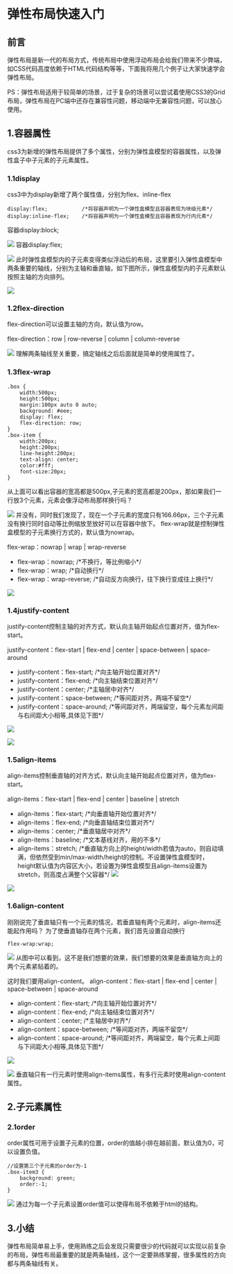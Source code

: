 # 弹性布局快速入门

## 前言
弹性布局是新一代的布局方式，传统布局中使用浮动布局会给我们带来不少弊端，如CSS代码高度依赖于HTML代码结构等等，下面我将用几个例子让大家快速学会弹性布局。

PS：弹性布局适用于较简单的场景，过于复杂的场景可以尝试着使用CSS3的Grid布局，弹性布局在PC端中还存在兼容性问题，移动端中无兼容性问题，可以放心使用。
## 1.容器属性
css3为新增的弹性布局提供了多个属性，分别为弹性盒模型的容器属性，以及弹性盒子中子元素的子元素属性。
### 1.1display
css3中为display新增了两个属性值，分别为flex、inline-flex
```
display:flex;           /*将容器声明为一个弹性盒模型且容器表现为块级元素*/
display:inline-flex;    /*将容器声明为一个弹性盒模型且容器表现为行内元素*/
```
容器display:block;

![](https://user-gold-cdn.xitu.io/2019/6/5/16b26c2e2a86b545?w=644&h=652&f=png&s=3279)
容器display:flex;

![](https://user-gold-cdn.xitu.io/2019/6/5/16b26c305392782e?w=649&h=657&f=png&s=3139)
此时弹性盒模型内的子元素变得类似浮动后的布局，这里要引入弹性盒模型中两条重要的轴线，分别为主轴和垂直轴，如下图所示，弹性盒模型内的子元素默认按照主轴的方向排列。


![](https://user-gold-cdn.xitu.io/2019/6/5/16b26c8e840652e4?w=650&h=652&f=png&s=6307)
### 1.2flex-direction
flex-direction可以设置主轴的方向，默认值为row。

flex-direction：row | row-reverse | column | column-reverse


![](https://user-gold-cdn.xitu.io/2019/6/5/16b26df3fad7d018?w=1000&h=1000&f=jpeg&s=161156)
理解两条轴线至关重要，搞定轴线之后后面就是简单的使用属性了。
### 1.3flex-wrap
```
.box {
    width:500px;
    height:500px;
    margin:100px auto 0 auto;
    background: #eee;
    display: flex;
    flex-direction: row;
}
.box-item {
    width:200px;
    height:200px;
    line-height:200px;
    text-align: center;
    color:#fff;
    font-size:20px;
}
```
从上面可以看出容器的宽高都是500px,子元素的宽高都是200px，那如果我们一行放3个元素，元素会像浮动布局那样换行吗？

![](https://user-gold-cdn.xitu.io/2019/6/5/16b26e573988d66e?w=642&h=650&f=png&s=7662)
并没有，同时我们发现了，现在一个子元素的宽度只有166.66px，三个子元素没有换行同时自动等比例缩放至放好可以在容器中放下。
flex-wrap就是控制弹性盒模型的子元素换行方式的，默认值为nowrap。

flex-wrap：nowrap | wrap | wrap-reverse
* flex-wrap：nowrap;    /\*不换行，等比例缩小\*/
* flex-wrap：wrap;    /\*自动换行\*/
* flex-wrap：wrap-reverse;    /\*自动反方向换行，往下换行变成往上换行\*/

![](https://user-gold-cdn.xitu.io/2019/6/5/16b26f268f70c62e?w=1500&h=500&f=jpeg&s=84598)
### 1.4justify-content
justify-content控制主轴的对齐方式，默认向主轴开始起点位置对齐，值为flex-start。

justify-content：flex-start | flex-end | center | space-between | space-around
* justify-content：flex-start;    /\*向主轴开始位置对齐\*/
* justify-content：flex-end;    /\*向主轴结束位置对齐\*/
* justify-content：center;    /\*主轴居中对齐\*/
* justify-content：space-between;    /\*等间距对齐，两端不留空\*/
* justify-content：space-around;    /\*等间距对齐，两端留空，每个元素左间距与右间距大小相等,具体见下图\*/

![](https://user-gold-cdn.xitu.io/2019/6/5/16b274dcc7087665?w=1500&h=500&f=jpeg&s=116856)

![](https://user-gold-cdn.xitu.io/2019/6/5/16b274dfa130d911?w=1000&h=500&f=jpeg&s=103917)
### 1.5align-items
align-items控制垂直轴的对齐方式，默认向主轴开始起点位置对齐，值为flex-start。

align-items：flex-start | flex-end | center | baseline | stretch
* align-items：flex-start;    /\*向垂直轴开始位置对齐\*/
* align-items：flex-end;    /\*向垂直轴结束位置对齐\*/
* align-items：center;    /\*垂直轴居中对齐\*/
* align-items：baseline;    /\*文本基线对齐，用的不多\*/
* align-items：stretch;    /\*垂直轴方向上的height/width若值为auto，则自动填满，但依然受到min/max-width/height的控制。不设置弹性盒模型时，height默认值为内容区大小，若设置为弹性盒模型且align-items设置为stretch，则高度占满整个父容器\*/
![](https://user-gold-cdn.xitu.io/2019/6/5/16b276232f9043fb?w=1000&h=500&f=jpeg&s=83591)

![](https://user-gold-cdn.xitu.io/2019/6/5/16b2762560a0d3a6?w=1000&h=500&f=jpeg&s=92404)
### 1.6align-content
刚刚说完了垂直轴只有一个元素的情况，若垂直轴有两个元素时，align-items还能起作用吗？
为了使垂直轴存在两个元素，我们首先设置自动换行
```
flex-wrap:wrap;
```

![](https://user-gold-cdn.xitu.io/2019/6/5/16b2767045d1fe2d?w=664&h=660&f=png&s=8962)
从图中可以看到，这不是我们想要的效果，我们想要的效果是垂直轴方向上的两个元素紧贴着的。

这时我们要用align-content。
align-content：flex-start | flex-end | center | space-between | space-around
* align-content：flex-start;    /\*向主轴开始位置对齐\*/
* align-content：flex-end;    /\*向主轴结束位置对齐\*/
* align-content：center;    /\*主轴居中对齐\*/
* align-content：space-between;    /\*等间距对齐，两端不留空\*/
* align-content：space-around;    /\*等间距对齐，两端留空，每个元素上间距与下间距大小相等,具体见下图\*/

![](https://user-gold-cdn.xitu.io/2019/6/5/16b2772fc7670a41?w=1500&h=500&f=jpeg&s=128695)

![](https://user-gold-cdn.xitu.io/2019/6/5/16b27733d4316dde?w=1000&h=500&f=jpeg&s=102302)
垂直轴只有一行元素时使用align-items属性，有多行元素时使用align-content属性。
## 2.子元素属性
### 2.1order
order属性可用于设置子元素的位置，order的值越小排在越前面，默认值为0，可以设置负值。
```
//设置第三个子元素的order为-1
.box-item3 {
	background: green;
	order:-1;
}
```

![](https://user-gold-cdn.xitu.io/2019/6/5/16b277ac3978e5a3?w=1000&h=500&f=jpeg&s=39371)
通过为每一个子元素设置order值可以使得布局不依赖于html的结构。
## 3.小结
弹性布局简单易上手，使用熟练之后会发现只需要很少的代码就可以实现以前复杂的布局，弹性布局最重要的就是两条轴线，这个一定要熟练掌握，很多属性的方向都与两条轴线有关。

